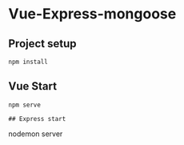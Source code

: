 # Vue-Express-mongoose

## Project setup
```
npm install
```

## Vue Start
```
npm serve

## Express start
```
nodemon server
